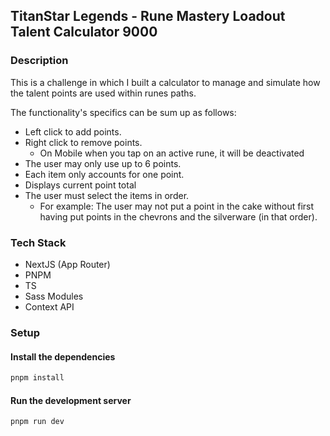 ## TitanStar Legends - Rune Mastery Loadout Talent Calculator 9000

### Description

This is a challenge in which I built a calculator to manage and simulate how the talent points are used within runes paths.

The functionality's specifics can be sum up as follows:

- Left click to add points.
- Right click to remove points.
  - On Mobile when you tap on an active rune, it will be deactivated
- The user may only use up to 6 points.
- Each item only accounts for one point.
- Displays current point total
- The user must select the items in order.
  - For example: The user may not put a point in the cake without first having put points in the chevrons and the silverware (in that order).

### Tech Stack

- NextJS (App Router)
- PNPM
- TS
- Sass Modules
- Context API

### Setup

#### Install the dependencies

```sh
pnpm install
```

#### Run the development server

```sh
pnpm run dev
```
